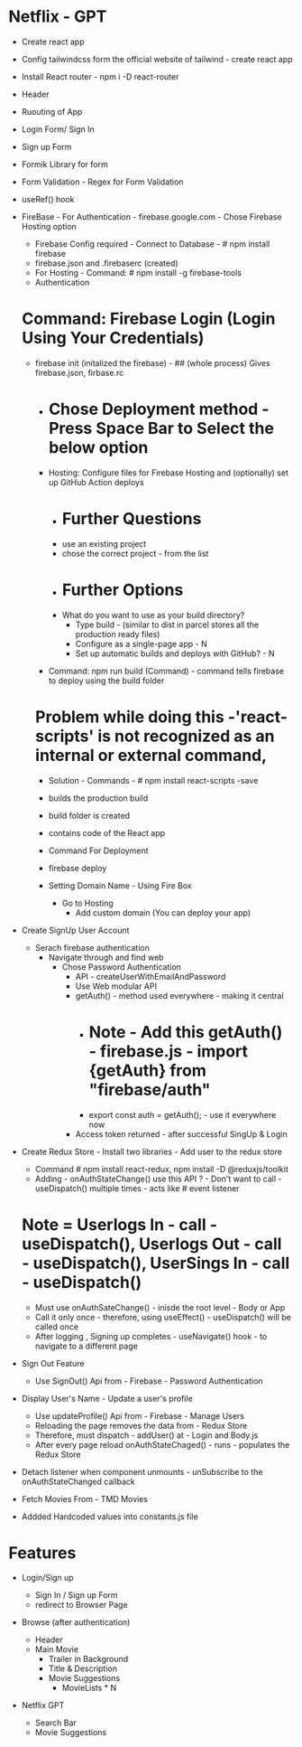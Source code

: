 # Netflix - GPT 

- Create react app
- Config tailwindcss form the official website of tailwind - create react app 
- Install React router - npm i -D react-router
- Header
- Ruouting of App
- Login Form/ Sign In
- Sign up Form
- Formik Library for form 
- Form Validation - Regex for Form Validation
- useRef() hook
- FireBase - For Authentication - firebase.google.com - Chose Firebase Hosting option
    - Firebase Config required - Connect to Database - # npm install firebase
    - firebase.json and .firebaserc (created)
    - For Hosting - Command: # npm install -g firebase-tools
    - Authentication 
    # Command: Firebase Login (Login Using Your Credentials)
    - firebase init (initalized the firebase) - ## (whole process) Gives firebase.json, firbase.rc 
        - # Chose Deployment method - Press Space Bar to Select the below option 
        -  Hosting: Configure files for Firebase Hosting and (optionally) set up GitHub Action deploys
            - # Further Questions 
            - use an existing project 
            - chose the correct project - from the list 
            - # Further Options 
            - What do you want to use as your build directory?
                - Type build  - (similar to dist in parcel stores all the production ready files)
                - Configure as a single-page app - N
                - Set up automatic builds and deploys with GitHub? - N 

        - Command: npm run build (Command) - command tells firebase to deploy using the build folder 
        # Problem while doing this -'react-scripts' is not recognized as an internal or external command,
        - Solution - Commands - # npm install react-scripts -save 
        - builds the production build 
        - build folder is created 
        - contains code of the React app 

        - Command For Deployment 
         - firebase deploy

        - Setting Domain Name - Using Fire Box 
            - Go to Hosting 
                - Add custom domain (You can deploy your app)

- Create SignUp User Account
    - Serach firebase authentication 
        - Navigate through and find web 
            - Chose Password Authentication
                - API - createUserWithEmailAndPassword
                - Use Web modular API
                - getAuth() - method used everywhere - making it central
                    - # Note - Add this getAuth() - firebase.js - import {getAuth} from "firebase/auth"
                    - export const auth = getAuth(); - use it everywhere now
                - Access token returned - after successful SingUp & Login
                
- Create Redux Store - Install two libraries - Add user to the redux store
    - Command # npm install react-redux, npm install -D @reduxjs/toolkit
    - Adding - onAuthStateChange() use this API ? - Don't want to call - useDispatch() multiple times - acts like # event listener
    # Note = Userlogs In - call - useDispatch(), Userlogs Out - call - useDispatch(), UserSings In - call - useDispatch()
    - Must use onAuthSateChange() - inisde the root level - Body or App
    - Call it only once - therefore, using useEffect() - useDispatch() will be called once
    - After logging , Signing up completes - useNavigate() hook - to navigate to a different page

- Sign Out Feature
     - Use SignOut() Api from - Firebase - Password Authentication   

- Display User's Name - Update a user's profile
    - Use updateProfile() Api from - Firebase - Manage Users
    - Reloading the page removes the data from - Redux Store
    - Therefore, must dispatch - addUser() at - Login and Body.js 
    - After every page reload onAuthStateChaged() - runs - populates the Redux Store

- Detach listener when component unmounts - unSubscribe to the onAuthStateChanged callback
- Fetch Movies From - TMD Movies
- Addded Hardcoded values into constants.js file





# Features 

- Login/Sign up 
    - Sign In / Sign up Form 
    - redirect to Browser Page 

- Browse (after authentication)
    - Header 
    - Main Movie
        - Trailer in Background 
        - Title & Description 
        - Movie Suggestions 
            - MovieLists * N

- Netflix GPT 
    - Search Bar 
    - Movie Suggestions 